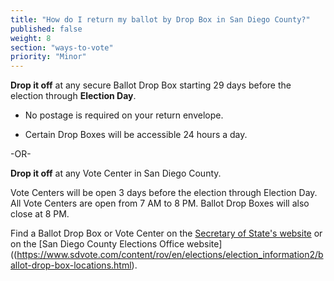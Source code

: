 ```yaml
---
title: "How do I return my ballot by Drop Box in San Diego County?"
published: false
weight: 8
section: "ways-to-vote"
priority: "Minor"
---
```


**Drop it off** at any secure Ballot Drop Box starting 29 days before the election through **Election Day**.

- No postage is required on your return envelope.  

- Certain Drop Boxes will be accessible 24 hours a day.        

-OR-

**Drop it off** at any Vote Center in San Diego County.   

Vote Centers will be open 3 days before the election through Election Day. All Vote Centers are open from 7 AM to 8 PM. Ballot Drop Boxes will also close at 8 PM. 

Find a Ballot Drop Box or Vote Center on the [Secretary of State's website](https://caearlyvoting.sos.ca.gov/) or on the [San Diego County Elections Office website]((https://www.sdvote.com/content/rov/en/elections/election_information2/ballot-drop-box-locations.html). 
